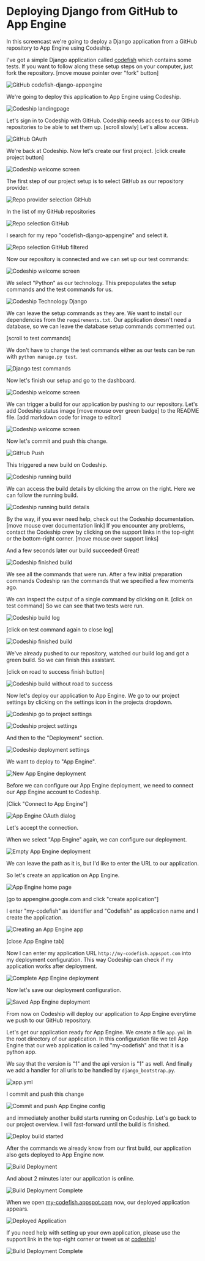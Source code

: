 













Deploying Django from GitHub to App Engine
======================

In this screencast we're going to deploy a Django application from a GitHub repository to App Engine using Codeship.





I've got a simple Django application called [codefish][codefish-repo] which contains some tests. If you want to follow along these setup steps on your computer, just fork the repository. [move mouse pointer over "fork" button]

![GitHub codefish-django-appengine][screenshot-repository]





We're going to deploy this application to App Engine using Codeship.

![Codeship landingpage][screenshot-codefish-landingpage]

Let's sign in to Codeship with GitHub. Codeship needs access to our GitHub repositories to be able to set them up. [scroll slowly] Let's allow access.

![GitHub OAuth][screenshot-oauth]

We're back at Codeship. Now let's create our first project. [click create project button]

![Codeship welcome screen][screenshot-codeship-welcome]





The first step of our project setup is to select GitHub as our repository provider.

![Repo provider selection GitHub][screenshot-repo-provider-selection]

In the list of my GitHub repositories

![Repo selection GitHub][screenshot-repo-selection]

I search for my repo "codefish-django-appengine" and select it.

![Repo selection GitHub filtered][screenshot-repo-selection-filtered]

Now our repository is connected and we can set up our test commands:

![Codeship welcome screen][screenshot-codeship-technology]

We select "Python" as our technology. This prepopulates the setup commands and the test commands for us.

![Codeship Technology Django][screenshot-codeship-technology-selected]





We can leave the setup commands as they are. We want to install our dependencies from the `requirements.txt`. Our application doesn't need a database, so we can leave the database setup commands commented out.

[scroll to test commands]

We don't have to change the test commands either as our tests can be run with `python manage.py test`.

![Django test commands][screenshot-test-commands]





Now let's finish our setup and go to the dashboard.

![Codeship welcome screen][screenshot-codeship-dasboard]





We can trigger a build for our application by pushing to our repository. Let's add Codeship status image [move mouse over green badge] to the README file.
[add markdown code for image to editor]

![Codeship welcome screen][screenshot-codeship-image]

Now let's commit and push this change.

![GitHub Push][screenshot-codeship-push]

This triggered a new build on Codeship.

![Codeship running build][screenshot-first-build-running]

We can access the build details by clicking the arrow on the right. Here we can follow the running build.

![Codeship running build details][screenshot-first-build-running-details]

By the way, if you ever need help, check out the Codeship documentation. [move mouse over documentation link] If you encounter any problems, contact the Codeship crew by clicking on the support links in the top-right or the bottom-right corner. [move mouse over support links]

And a few seconds later our build succeeded! Great!

![Codeship finished build][screenshot-first-build-finished]

We see all the commands that were run. After a few initial preparation commands Codeship ran the commands that we specified a few moments ago.





We can inspect the output of a single command by clicking on it.
[click on test command]
So we can see that two tests were run.

![Codeship build log][screenshot-build-log]

[click on test command again to close log]

![Codeship finished build][screenshot-first-build-finished]





We've already pushed to our repository, watched our build log and got a green build. So we can finish this assistant.

[click on road to success finish button]

![Codeship build without road to success][screenshot-build-without-road-to-success]





Now let's deploy our application to App Engine. We go to our project settings by clicking on the settings icon in the projects dropdown.

![Codeship go to project settings][screenshot-go-to-project-settings]

![Codeship project settings][screenshot-project-settings]

And then to the "Deployment" section.

![Codeship deployment settings][screenshot-deployment-settings]

We want to deploy to "App Engine".

![New App Engine deployment][screenshot-new-deployment]





Before we can configure our App Engine deployment, we need to connect our App Engine account to Codeship.

[Click "Connect to App Engine"]

![App Engine OAuth dialog][screenshot-deployment-oauth]

Let's accept the connection.

When we select "App Engine" again, we can configure our deployment.

![Empty App Engine deployment][screenshot-empty-deployment]

We can leave the path as it is, but I'd like to enter the URL to our application.

So let's create an application on App Engine.

![App Engine home page][screenshot-deployment-home-page]

[go to appengine.google.com and click "create application"]

I enter "my-codefish" as identifier and "Codefish" as application name and I create the application.

![Creating an App Engine app][screenshot-new-deployment-app]

[close App Engine tab]

Now I can enter my application URL `http://my-codefish.appspot.com` into my deployment configuration. This way Codeship can check if my application works after deployment.





![Complete App Engine deployment][screenshot-complete-deployment]

Now let's save our deployment configuration.

![Saved App Engine deployment][screenshot-saved-deployment]

From now on Codeship will deploy our application to App Engine everytime we push to our GitHub repository.





Let's get our application ready for App Engine. We create a file `app.yml` in the root directory of our application. In this configuration file we tell App Engine that our web application is called "my-codefish" and that it is a python app.

We say that the version is "1" and the api version is "1" as well. And finally we add a handler for all urls to be handled by `django_bootstrap.py`.

![app.yml][screenshot-app-yml]

I commit and push this change

![Commit and push App Engine config][screenshot-commit-and-push-deployment-config]





and immediately another build starts running on Codeship. Let's go back to our project overview. I will fast-forward until the build is finished.

![Deploy build started][screenshot-deploy-build-started]

After the commands we already know from our first build, our application also gets deployed to App Engine now.

![Build Deployment][screenshot-build-deployment]

And about 2 minutes later our application is online.

![Build Deployment Complete][screenshot-build-deployment-complete]





When we open [my-codefish.appspot.com][codefish-live] now, our deployed application appears.

![Deployed Application][screenshot-deployed-application]

If you need help with setting up your own application, please use the support link in the top-right corner or tweet us at [codeship][codeship-twitter]!

![Build Deployment Complete][screenshot-build-deployment-complete]



 [codeship]: https://www.codeship.io/
 [codeship-twitter]: http://www.twitter.com/codeship
 
 [codefish-repo]: https://github.com/codeship-tutorials/codefish-django-appengine
 
 
 [codefish-live]: http://my-codefish.appspot.com
 
 [screenshot-repository]: ../screenshots/github/codefish-django-appengine/repository.png
 [screenshot-codefish-landingpage]: ../screenshots/codeship-landingpage.png
 [screenshot-oauth]: ../screenshots/github/oauth.png
 [screenshot-codeship-welcome]: ../screenshots/codeship-welcome.png
 [screenshot-repo-provider-selection]: ../screenshots/github/repo-provider-selection.png
 [screenshot-repo-selection]: ../screenshots/repo-selection.png
 [screenshot-repo-selection-filtered]: ../screenshots/django/codefish-django-appengine-selection-filtered.png
 [screenshot-codeship-technology]: ../screenshots/codeship-technology.png
 [screenshot-codeship-technology-selected]: ../screenshots/django/codeship-technology.png
 [screenshot-technology-version]: ../screenshots/django/technology-version.png
 [screenshot-test-commands]: ../screenshots/django/test-commands.png
 [screenshot-codeship-dasboard]: ../screenshots/github/codefish-django-appengine/codeship-dashboard.png
 [screenshot-codeship-image]: ../screenshots/django/codeship-image.png
 [screenshot-codeship-push]: ../screenshots/github/codefish-django-appengine/push.png
 [screenshot-first-build-running]: ../screenshots/django/first-build-running.png
 [screenshot-first-build-running-details]: ../screenshots/github/codefish-django-appengine/first-build-running-details.png
 [screenshot-first-build-finished]: ../screenshots/github/codefish-django-appengine/first-build-finished.png
 [screenshot-build-log]: ../screenshots/github/codefish-django-appengine/build-log.png
 [screenshot-build-without-road-to-success]: ../screenshots/github/codefish-django-appengine/build-without-road-to-success.png
 [screenshot-go-to-project-settings]: ../screenshots/github/codefish-django-appengine/go-to-project-settings.png
 [screenshot-project-settings]: ../screenshots/django/project-settings.png
 [screenshot-deployment-settings]: ../screenshots/django/deployment-settings.png
 [screenshot-new-deployment]: ../screenshots/django/appengine/new-deployment.png
 [screenshot-heroku-apps]: ../screenshots/appengine/heroku-apps.png
 [screenshot-create-heroku-app]: ../screenshots/appengine/create-heroku-app.png
 [screenshot-heroku-app-created]: ../screenshots/appengine/heroku-app-created.png
 [screenshot-heroku-deployment-name]: ../screenshots/django/appengine/heroku-deployment-name.png
 [screenshot-show-api-key]: ../screenshots/appengine/show-api-key.png
 [screenshot-complete-deployment]: ../screenshots/django/appengine/complete-deployment.png
 [screenshot-saved-deployment]: ../screenshots/django/appengine/saved-deployment.png
 [screenshot-added-paragraph]: ../screenshots/django/added-paragraph.png
 [screenshot-commit-and-push-paragraph]: ../screenshots/github/django/commit-and-push-paragraph.png
 [screenshot-deploy-build-started]: ../screenshots/django/appengine/deploy-build-started.png
 [screenshot-build-deployment]: ../screenshots/django/appengine/build-deployment.png
 [screenshot-build-deployment-complete]: ../screenshots/django/appengine/build-deployment-complete.png
 [screenshot-deployed-application]: ../screenshots/django/appengine/deployed-application.png
 [screenshot-select-post-hook]: ../screenshots/github/codefish-django-appengine/select-post-hook.png
 [screenshot-paste-hook-url]: ../screenshots/github/codefish-django-appengine/paste-hook-url.png
 [screenshot-hook-added]: ../screenshots/github/codefish-django-appengine/hook-added.png
 [screenshot-deployment-username]: ../screenshots/django/appengine/username.png
 [screenshot-create-deployment-token]: ../screenshots/django/appengine/create-token.png
 [screenshot-add-deployment-config]: ../screenshots/appengine/add-config.png
 [screenshot-commit-and-push-deployment-config]: ../screenshots/github/codefish-django-appengine/appengine/commit-and-push-deployment-config.png
 [screenshot-dotcloud-api-key]: ../screenshots/appengine/api-key.png
 [screenshot-dotcloud-deployment-api-key]: ../screenshots/django/appengine/deployment-api-key.png
 [screenshot-dotcloud-yml]: ../screenshots/django/appengine/dotcloud-yml.png
 [screenshot-dotcloud-wsgi-py]: ../screenshots/django/appengine/wsgi-py.png
 [screenshot-deployment-documentation-page]: ../screenshots/django/appengine/documentation-page.png
 [screenshot-empty-deployment]: ../screenshots/django/appengine/empty-deployment.png
 [screenshot-deployment-home-page]: ../screenshots/appengine/home-page.png
 [screenshot-new-deployment-app]: ../screenshots/django/appengine/new-deployment-app.png
 [screenshot-deployment-oauth]: ../screenshots/appengine/oauth.png
 [screenshot-app-yml]: ../screenshots/django/appengine/app-yml.png
 [screenshot-install-tool]: ../screenshots/appengine/install-tool.png
 [screenshot-sign-in-to-deployment]: ../screenshots/appengine/sign-in-to-deployment.png
 [screenshot-create-api-token]: ../screenshots/appengine/create-api-token.png
 [screenshot-insert-api-token]: ../screenshots/appengine/insert-api-token.png
 [screenshot-look-up-url]: ../screenshots/appengine/look-up-url.png

